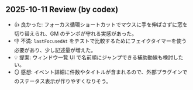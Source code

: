 ## 2025-10-11 Review (by codex)
- 👍 良かった: フォーカス循環ショートカットでマウスに手を伸ばさずに窓を切り替えられ、GM のテンポが守れる実感があった。
- 👎 不満: `lastFocusedAt` をテストで比較するためにフェイクタイマーを使う必要があり、少し記述量が増えた。
- 💡 提案: ウィンドウ一覧 UI で名前順にジャンプできる補助動線も検討したい。
- 🪞 感想: イベント詳細に件数やタイトルが含まれるので、外部プラグインでのステータス表示が作りやすくなりそう。
